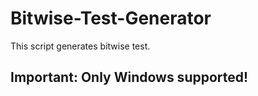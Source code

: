 Bitwise-Test-Generator
======================

This script generates bitwise test.


Important: Only Windows supported!
----------
